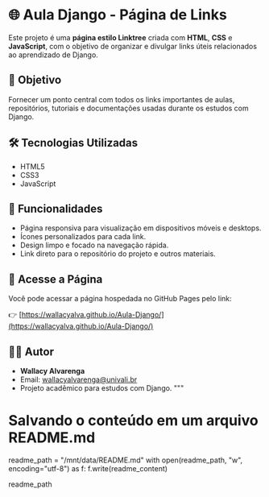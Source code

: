 # 🌐 Aula Django - Página de Links

Este projeto é uma **página estilo Linktree** criada com **HTML**, **CSS** e **JavaScript**, com o objetivo de organizar e divulgar links úteis relacionados ao aprendizado de Django.

## 🔗 Objetivo

Fornecer um ponto central com todos os links importantes de aulas, repositórios, tutoriais e documentações usadas durante os estudos com Django.

## 🛠️ Tecnologias Utilizadas

- HTML5
- CSS3
- JavaScript

## 📄 Funcionalidades

- Página responsiva para visualização em dispositivos móveis e desktops.
- Ícones personalizados para cada link.
- Design limpo e focado na navegação rápida.
- Link direto para o repositório do projeto e outros materiais.

## 📎 Acesse a Página

Você pode acessar a página hospedada no GitHub Pages pelo link:

👉 [https://wallacyalva.github.io/Aula-Django/](https://wallacyalva.github.io/Aula-Django/)

## 🧑‍💻 Autor

- **Wallacy Alvarenga**
- Email: wallacyalvarenga@univali.br
- Projeto acadêmico para estudos com Django.
"""

# Salvando o conteúdo em um arquivo README.md
readme_path = "/mnt/data/README.md"
with open(readme_path, "w", encoding="utf-8") as f:
    f.write(readme_content)

readme_path
